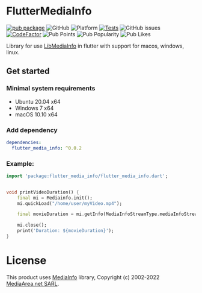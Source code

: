 # FlutterMediaInfo
[![pub package](https://img.shields.io/pub/v/flutter_media_info.svg?label=flutter_media_info&color=blue)](https://pub.dev/packages/flutter_media_info) ![GitHub](https://img.shields.io/github/license/pcpl2/flutterMediainfo) ![Platform](https://img.shields.io/badge/Platform-LINUX%20%7C%20WINDOWS%20%7C%20MACOS-blue) [![Tests](https://github.com/pcpl2/flutterMediainfo/actions/workflows/CI_Tests.yml/badge.svg)](https://github.com/pcpl2/flutterMediainfo/actions/workflows/CI_Tests.yml) ![GitHub issues](https://img.shields.io/github/issues/pcpl2/flutterMediainfo) [![CodeFactor](https://www.codefactor.io/repository/github/pcpl2/fluttermediainfo/badge)](https://www.codefactor.io/repository/github/pcpl2/fluttermediainfo) ![Pub Points](https://img.shields.io/pub/points/flutter_media_info) ![Pub Popularity](https://img.shields.io/pub/popularity/flutter_media_info) ![Pub Likes](https://img.shields.io/pub/likes/flutter_media_info)

Library for use [LibMediaInfo](https://mediaarea.net/en/MediaInfo) in flutter with support for macos, windows, linux.

## Get started

### Minimal system requirements
* Ubuntu 20.04 x64
* Windows 7 x64
* macOS 10.10 x64

### Add dependency

```yaml
dependencies:
  flutter_media_info: ^0.0.2
```


### Example:

```dart
import 'package:flutter_media_info/flutter_media_info.dart';


void printVideoDuration() {
    final mi = Mediainfo.init();
    mi.quickLoad("/home/user/myVideo.mp4");

    final movieDuration = mi.getInfo(MediaInfoStreamType.mediaInfoStreamVideo, 0, "Duration/String2");

    mi.close();
    print('Duration: ${movieDuration}');
}

```

# License

This product uses [MediaInfo](https://mediaarea.net/en/MediaInfo) library, Copyright (c) 2002-2022 [MediaArea.net SARL](mailto:info@mediaarea.net).